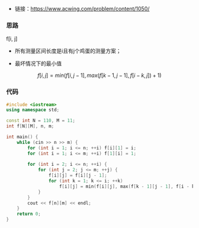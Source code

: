 * 链接：https://www.acwing.com/problem/content/1050/

### 思路

f[i, j]

* 所有测量区间长度是i且有j个鸡蛋的测量方案；

* 最坏情况下的最小值

$$
f[i,j]=min(f[i,j-1],max(f[k-1,j-1],f[i-k,j])+1)
$$

### 代码

```c++
#include <iostream>
using namespace std;

const int N = 110, M = 11;
int f[N][M], n, m;

int main() {
    while (cin >> n >> m) {
        for (int i = 1; i <= n; ++i) f[i][1] = i;
        for (int i = 1; i <= m; ++i) f[1][i] = 1;
        
        for (int i = 2; i <= n; ++i) {
            for (int j = 2; j <= m; ++j) {
                f[i][j] = f[i][j - 1];
                for (int k = 1; k <= i; ++k) 
                    f[i][j] = min(f[i][j], max(f[k - 1][j - 1], f[i - k][j]) + 1);
            }
        }
        cout << f[n][m] << endl;
    }
    return 0;
}
```



